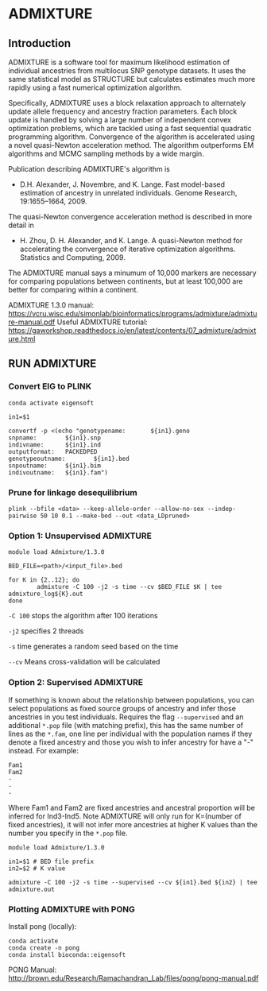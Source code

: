 # ADMIXTURE

## Introduction
ADMIXTURE is a software tool for maximum likelihood estimation of individual ancestries from multilocus SNP genotype datasets. 
It uses the same statistical model as STRUCTURE but calculates estimates much more rapidly using a fast numerical optimization algorithm.

Specifically, ADMIXTURE uses a block relaxation approach to alternately update allele frequency and ancestry fraction parameters. 
Each block update is handled by solving a large number of independent convex optimization problems, which are tackled using a fast sequential quadratic programming algorithm. 
Convergence of the algorithm is accelerated using a novel quasi-Newton acceleration method. The algorithm outperforms EM algorithms and MCMC sampling methods by a wide margin.

Publication describing ADMIXTURE's algorithm is
- D.H. Alexander, J. Novembre, and K. Lange. Fast model-based estimation of ancestry in unrelated individuals. Genome Research, 19:1655–1664, 2009.

The quasi-Newton convergence acceleration method is described in more detail in
- H. Zhou, D. H. Alexander, and K.  Lange. A quasi-Newton method for accelerating the convergence of iterative optimization algorithms. Statistics and Computing, 2009.

The ADMIXTURE manual says a minumum of 10,000 markers are necessary for comparing populations between continents, but at least 100,000 are better for comparing within a continent.

ADMIXTURE 1.3.0 manual: https://vcru.wisc.edu/simonlab/bioinformatics/programs/admixture/admixture-manual.pdf
Useful ADMIXTURE tutorial: https://gaworkshop.readthedocs.io/en/latest/contents/07_admixture/admixture.html 

## RUN ADMIXTURE
### Convert EIG to PLINK
```
conda activate eigensoft

in1=$1

convertf -p <(echo "genotypename:       ${in1}.geno
snpname:        ${in1}.snp
indivname:      ${in1}.ind
outputformat:   PACKEDPED
genotypeoutname:        ${in1}.bed
snpoutname:     ${in1}.bim
indivoutname:   ${in1}.fam")
```

### Prune for linkage desequilibrium
```
plink --bfile <data> --keep-allele-order --allow-no-sex --indep-pairwise 50 10 0.1 --make-bed --out <data_LDpruned>
```

### Option 1: Unsupervised ADMIXTURE
```
module load Admixture/1.3.0

BED_FILE=<path>/<input_file>.bed

for K in {2..12}; do
		admixture -C 100 -j2 -s time --cv $BED_FILE $K | tee admixture_log${K}.out
done
```
`-C 100` stops the algorithm after 100 iterations

`-j2` specifies 2 threads

`-s` time generates a random seed based on the time

`--cv` Means cross-validation will be calculated 

### Option 2: Supervised ADMIXTURE
If something is known about the relationship between populations, you can select populations as fixed source groups of ancestry and infer those ancestries in you test individuals.
Requires the flag `--supervised` and an additional `*.pop` file (with matching prefix), this has the same number of lines as the `*.fam`, one line per individual with the population names if they denote a 
fixed ancestry and those you wish to infer ancestry for have a "-" instead. For example:
```
Fam1
Fam2
-
-
-
```
Where Fam1 and Fam2 are fixed ancestries and ancestral proportion will be inferred for Ind3-Ind5.
Note ADMIXTURE will only run for K=(number of fixed ancestries), it will not infer more ancestries at higher K values than the number you specify in the `*.pop` file.
```
module load Admixture/1.3.0

in1=$1 # BED file prefix
in2=$2 # K value

admixture -C 100 -j2 -s time --supervised --cv ${in1}.bed ${in2} | tee admixture.out
```

### Plotting ADMIXTURE with PONG
Install pong (locally):
```
conda activate
conda create -n pong 
conda install bioconda::eigensoft 
```

PONG Manual: http://brown.edu/Research/Ramachandran_Lab/files/pong/pong-manual.pdf

